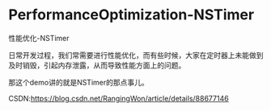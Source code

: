 # PerformanceOptimization-NSTimer
性能优化-NSTimer

日常开发过程，我们常需要进行性能优化，而有些时候，大家在定时器上未能做到及时销毁，引起内存泄露，从而导致性能方面上的问题。

那这个demo讲的就是NSTimer的那点事儿。



CSDN:https://blog.csdn.net/RangingWon/article/details/88677146
